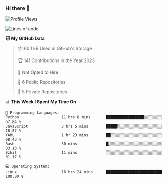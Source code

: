 ### Hi there 👋

<!--
**huayuan4396/huayuan4396** is a ✨ _special_ ✨ repository because its `README.md` (this file) appears on your GitHub profile.

Here are some ideas to get you started:

- 🔭 I’m currently working on ...
- 🌱 I’m currently learning ...
- 👯 I’m looking to collaborate on ...
- 🤔 I’m looking for help with ...
- 💬 Ask me about ...
- 📫 How to reach me: ...
- 😄 Pronouns: ...
- ⚡ Fun fact: ...
-->

<!--START_SECTION:waka-->
![Profile Views](http://img.shields.io/badge/Profile%20Views-302-blue)

![Lines of code](https://img.shields.io/badge/From%20Hello%20World%20I%27ve%20Written-141.3%20thousand%20lines%20of%20code-blue)

**🐱 My GitHub Data** 

> 📦 60.1 kB Used in GitHub's Storage 
 > 
> 🏆 141 Contributions in the Year 2023
 > 
> 🚫 Not Opted to Hire
 > 
> 📜 6 Public Repositories 
 > 
> 🔑 5 Private Repositories 
 > 
📊 **This Week I Spent My Time On** 

```text
💬 Programming Languages: 
Python                   11 hrs 8 mins       █████████████████░░░░░░░░   67.84 % 
JavaScript               3 hrs 5 mins        █████░░░░░░░░░░░░░░░░░░░░   18.87 % 
YAML                     1 hr 23 mins        ██░░░░░░░░░░░░░░░░░░░░░░░   08.43 % 
Bash                     30 mins             █░░░░░░░░░░░░░░░░░░░░░░░░   03.13 % 
Ezhil                    11 mins             ░░░░░░░░░░░░░░░░░░░░░░░░░   01.17 % 

💻 Operating System: 
Linux                    16 hrs 24 mins      █████████████████████████   100.00 % 
```


<!--END_SECTION:waka-->
